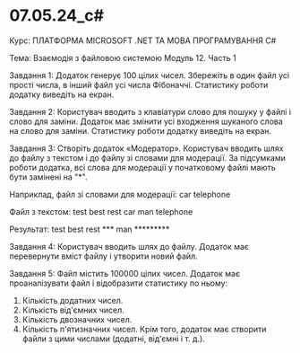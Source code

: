 # 07.05.24_c#

Курс: ПЛАТФОРМА MICROSOFT .NET
ТА МОВА ПРОГРАМУВАННЯ C#

Тема: Взаємодія з файловою системою
Модуль 12. Часть 1


Завдання 1:
Додаток генерує 100 цілих чисел. Збережіть в один файл усі
прості числа, в інший файл усі числа Фібоначчі. Статистику роботи
додатку виведіть на екран.


Завдання 2:
Користувач вводить з клавіатури слово для пошуку у файлі і
слово для заміни. Додаток має змінити усі входження шуканого
слова на слово для заміни. Статистику роботи додатку виведіть
на екран.


Завдання 3:
Створіть додаток «Модератор». Користувач вводить шлях до
файлу з текстом і до файлу зі словами для модерації. За
підсумками роботи додатка, всі слова для модерації у
початковому файлі мають бути замінені на "*".

Наприклад, файл зі словами для модерації:
car telephone

Файл з текстом:
test best rest car
man telephone

Результат:
test best rest ***
man *********


Завдання 4:
Користувач вводить шлях до файлу. Додаток має перевернути
вміст файлу і утворити новий файл.


Завдання 5:
Файл містить 100000 цілих чисел. Додаток має проаналізувати
файл і відобразити статистику по ньому:
1. Кількість додатних чисел.
2. Кількість від'ємних чисел.
3. Кількість двозначних чисел.
4. Кількість п'ятизначних чисел.
Крім того, додаток має створити файли з цими числами (додатні,
від'ємні і т. д.).
